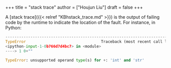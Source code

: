 +++
title = "stack trace"
author = ["Houjun Liu"]
draft = false
+++

A [stack trace]({{< relref "KBhstack_trace.md" >}}) is the output of failing code by the runtime to indicate the location of the fault. For instance, in Python:

```python
---------------------------------------------------------------------------
TypeError                                 Traceback (most recent call last)
<ipython-input-1-0b766d7d4bc7> in <module>
----> 1 0+""

TypeError: unsupported operand type(s) for +: 'int' and 'str'
```
